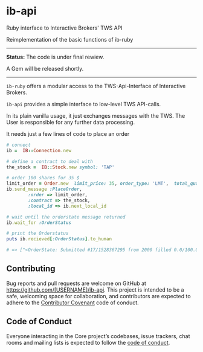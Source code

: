 # ib-api
Ruby interface to Interactive Brokers' TWS API 

Reimplementation of the basic functions of ib-ruby

---
**Status:** The code is under final rewiew. 

A Gem will be released shortly.

---

`ib-ruby`   offers a modular access to the TWS-Api-Interface of Interactive Brokers.

`ib-api` provides a simple interface to low-level TWS API-calls.  

In its plain vanilla usage, it just exchanges messages with the TWS. The User is responsible for any further data processing.


It needs just a few lines of code to place an order

```ruby
# connect 
ib =  IB::Connection.new 

# define a contract to deal with
the_stock =  IB::Stock.new symbol: 'TAP'

# order 100 shares for 35 $ 
limit_order = Order.new  limit_price: 35, order_type: 'LMT',  total_quantity: 100, action: :buy
ib.send_message :PlaceOrder,
        :order => limit_order,
        :contract => the_stock,
        :local_id => ib.next_local_id

# wait until the orderstate message returned
ib.wait_for :OrderStatus

# print the Orderstatus
puts ib.recieved[:OrderStatus].to_human

# => ["<OrderState: Submitted #17/1528367295 from 2000 filled 0.0/100.0 at 0.0/0.0 why_held >"]

```





## Contributing

Bug reports and pull requests are welcome on GitHub at https://github.com/[USERNAME]/ib-api. This project is intended to be a safe, welcoming space for collaboration, and contributors are expected to adhere to the [Contributor Covenant](http://contributor-covenant.org) code of conduct.

## Code of Conduct

Everyone interacting in the Core project’s codebases, issue trackers, chat rooms and mailing lists is expected to follow the [code of conduct](https://github.com/[USERNAME]/ib-api/blob/master/CODE_OF_CONDUCT.md).
